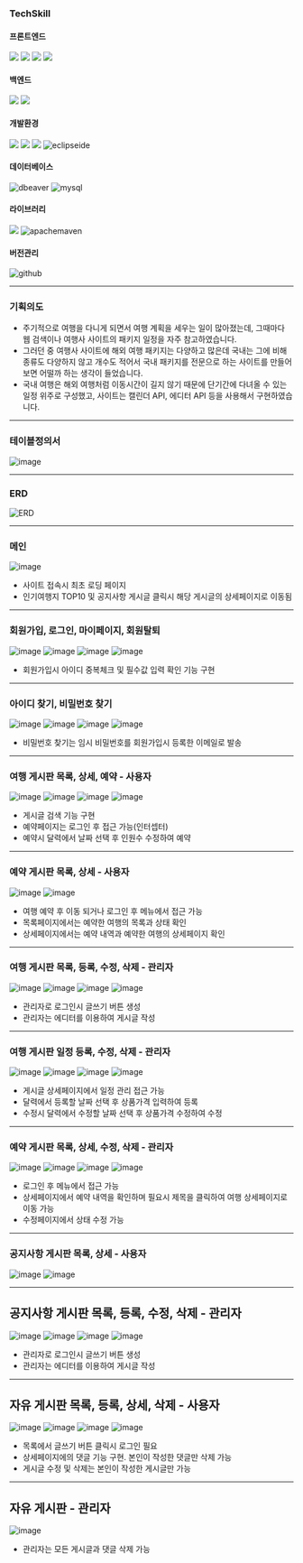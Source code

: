 ### TechSkill
#### 프론트엔드
![](https://img.shields.io/badge/HTML5-E34F26?style=for-the-badge&logo=html5&logoColor=white) ![](https://img.shields.io/badge/CSS-239120?&style=for-the-badge&logo=css3&logoColor=white) ![](https://img.shields.io/badge/JavaScript-F7DF1E?style=for-the-badge&logo=JavaScript&logoColor=white) ![](https://img.shields.io/badge/jQuery-0769AD?style=for-the-badge&logo=jquery&logoColor=white)

#### 백엔드
![](https://img.shields.io/badge/Java-ED8B00?style=for-the-badge&logo=openjdk&logoColor=white) ![](https://img.shields.io/badge/Spring-6DB33F?style=for-the-badge&logo=spring&logoColor=white)

#### 개발환경
![](https://img.shields.io/badge/Windows-0078D6?style=for-the-badge&logo=windows&logoColor=white) ![](https://img.shields.io/badge/MySQL-005C84?style=for-the-badge&logo=mysql&logoColor=white) ![](https://camo.githubusercontent.com/dc2ea3cfd3c6c58a97171bbd6e78b0b983a6cf4a7f9c3e223b5126f2feaac9b8/68747470733a2f2f696d672e736869656c64732e696f2f62616467652f56535f436f64652d3030374143433f7374796c653d666f722d7468652d6261646765266c6f676f3d76697375616c2d73747564696f2d636f6465266c6f676f436f6c6f723d7768697465)  ![eclipseide](https://img.shields.io/badge/eclipseide-2C2255?style=for-the-badge&logo=eclipseide&logoColor=white)

#### 데이터베이스
![dbeaver](https://img.shields.io/badge/dbeaver-382923?style=for-the-badge&logo=dbeaver&logoColor=white) ![mysql](https://img.shields.io/badge/mysql-4479A1?style=for-the-badge&logo=mysql&logoColor=white)

#### 라이브러리
![](https://camo.githubusercontent.com/50d547031109b5a5e729951b67889771d8808144144b45ced75e45c3defe076d/68747470733a2f2f696d672e736869656c64732e696f2f62616467652f46756c6c43616c656e6461722d3030373844373f7374796c653d666f722d7468652d6261646765266c6f676f3d63616c656e646172266c6f676f436f6c6f723d7768697465) ![apachemaven](https://img.shields.io/badge/apachemaven-C71A36?style=for-the-badge&logo=apachemaven&logoColor=white)

#### 버전관리
![github](https://img.shields.io/badge/github-181717?style=for-the-badge&logo=github&logoColor=white)

----------------
### 기획의도
- 주기적으로 여행을 다니게 되면서 여행 계획을 세우는 일이 많아졌는데, 그때마다 웹 검색이나 여행사 사이트의 패키지 일정을 자주 참고하였습니다.<br/>
- 그러던 중 여행사 사이트에 해외 여행 패키지는 다양하고 많은데 국내는 그에 비해 종류도 다양하지 않고 개수도 적어서 국내 패키지를 전문으로 하는 사이트를 만들어보면 어떨까 하는 생각이 들었습니다.<br/>
- 국내 여행은 해외 여행처럼 이동시간이 길지 않기 때문에 단기간에 다녀올 수 있는 일정 위주로 구성했고, 사이트는 캘린더 API, 에디터 API 등을 사용해서 구현하였습니다.

----------------
### 테이블정의서
![image](https://github.com/user-attachments/assets/7cfa7c76-a653-4997-9cca-1f88f95fecbc)

----------------
### ERD
![ERD](https://github.com/user-attachments/assets/18118990-b9e4-458b-8d8c-289945b6e176)

----------------
### 메인
![image](https://github.com/user-attachments/assets/fc722870-51ae-4ba2-ad0e-e4c9340fb268)
- 사이트 접속시 최초 로딩 페이지<br>
- 인기여행지 TOP10 및 공지사항 게시글 클릭시 해당 게시글의 상세페이지로 이동됨
  
----------------
### 회원가입, 로그인, 마이페이지, 회원탈퇴
![image](https://github.com/user-attachments/assets/b9962400-2b8b-4129-8964-b26b92979873)
![image](https://github.com/user-attachments/assets/392a79d6-bb15-465b-9e5a-21c30405f12d)
![image](https://github.com/user-attachments/assets/ecb62278-ab93-4a9f-a3d5-f847cbfcc120)
![image](https://github.com/user-attachments/assets/f2af662f-1ffa-4087-9399-b3c405ce6231)
- 회원가입시 아이디 중복체크 및 필수값 입력 확인 기능 구현

----------------
### 아이디 찾기, 비밀번호 찾기
![image](https://github.com/user-attachments/assets/6349b2f9-965a-4f1e-898b-d17f45fc0a7d)
![image](https://github.com/user-attachments/assets/c4dc5db9-9e07-492f-b08e-7259e2a22b20)
![image](https://github.com/user-attachments/assets/9a2402ae-8fcd-4fa0-ac5f-a282ea94ed15)
![image](https://github.com/user-attachments/assets/d58506fd-9da6-4f5d-95eb-cbcc3124cfdc)
- 비밀번호 찾기는 임시 비밀번호를 회원가입시 등록한 이메일로 발송
  
----------------
### 여행 게시판 목록, 상세, 예약 - 사용자
![image](https://github.com/user-attachments/assets/e34eabca-b005-4193-90e5-9265c75b78ff)
![image](https://github.com/user-attachments/assets/c2cd7a7e-489d-4040-bb7e-947993001a63)
![image](https://github.com/user-attachments/assets/9f43ac16-edc8-4d50-8486-2c6343a745b4)
![image](https://github.com/user-attachments/assets/b1d5606c-39a7-4e9a-aa6c-4c2a4b0ee441)
- 게시글 검색 기능 구현
- 예약페이지는 로그인 후 접근 가능(인터셉터)
- 예약시 달력에서 날짜 선택 후 인원수 수정하여 예약

----------
### 예약 게시판 목록, 상세 - 사용자
![image](https://github.com/user-attachments/assets/6b2ec0d4-13ae-47c8-8483-a94e9382013a)
![image](https://github.com/user-attachments/assets/f6c931f5-876e-4695-8bc6-565a563f18ee)
- 여행 예약 후 이동 되거나 로그인 후 메뉴에서 접근 가능
- 목록페이지에서는 예약한 여행의 목록과 상태 확인
- 상세페이지에서는 예약 내역과 예약한 여행의 상세페이지 확인

----------------
### 여행 게시판 목록, 등록, 수정, 삭제 - 관리자
![image](https://github.com/user-attachments/assets/852e7dcc-b225-4cbe-9424-0f31847a4935)
![image](https://github.com/user-attachments/assets/e178ccb2-a19b-4e36-82ab-5d9a18cd41a7)
![image](https://github.com/user-attachments/assets/b5abec1f-169c-43dd-86fe-3ea23cf390cf)
![image](https://github.com/user-attachments/assets/3585793a-5660-4a28-b481-23a3bb951000)
- 관리자로 로그인시 글쓰기 버튼 생성
- 관리자는 에디터를 이용하여 게시글 작성

----------------
### 여행 게시판 일정 등록, 수정, 삭제 - 관리자
![image](https://github.com/user-attachments/assets/00524669-cf98-4028-8926-710321714831)
![image](https://github.com/user-attachments/assets/b0d79260-45ee-4034-ae54-7a89df7c26b2)
![image](https://github.com/user-attachments/assets/2c6e5640-a919-4e4b-843f-04158158bc5f)
![image](https://github.com/user-attachments/assets/914ce810-2b53-46f8-bcf4-a28066768b5e)
- 게시글 상세페이지에서 일정 관리 접근 가능
- 달력에서 등록할 날짜 선택 후 상품가격 입력하여 등록
- 수정시 달력에서 수정할 날짜 선택 후 상품가격 수정하여 수정

----------------
### 예약 게시판 목록, 상세, 수정, 삭제 - 관리자
![image](https://github.com/user-attachments/assets/314a3db2-2168-4f8c-92c0-b181f564397e)
![image](https://github.com/user-attachments/assets/539cf8d1-e066-4b0c-9c13-a980e615b23f)
![image](https://github.com/user-attachments/assets/a1c05ef3-cdec-401c-ac0d-a4b6feb5d774)
![image](https://github.com/user-attachments/assets/669b196c-6037-4c95-9b29-7656b831a439)
- 로그인 후 메뉴에서 접근 가능
- 상세페이지에서 예약 내역을 확인하며 필요시 제목을 클릭하여 여행 상세페이지로 이동 가능
- 수정페이지에서 상태 수정 가능

----------------
### 공지사항 게시판 목록, 상세 - 사용자
![image](https://github.com/user-attachments/assets/23ea6238-4443-46b4-8f5e-f95501bcc212)
![image](https://github.com/user-attachments/assets/bfd55597-6daf-43a0-b92e-670b3cb23003)

----------------
## 공지사항 게시판 목록, 등록, 수정, 삭제 - 관리자
![image](https://github.com/user-attachments/assets/33ecef85-9e7d-4e07-adc9-80525158b67f)
![image](https://github.com/user-attachments/assets/111eb49b-4d01-4106-9d95-aa28580fcf07)
![image](https://github.com/user-attachments/assets/8c85012f-a3b8-48e2-919a-0af13533e80a)
![image](https://github.com/user-attachments/assets/31d92cbe-f0c5-4ee3-bdb5-1d5c6f26fe88)
- 관리자로 로그인시 글쓰기 버튼 생성
- 관리자는 에디터를 이용하여 게시글 작성

----------------
## 자유 게시판 목록, 등록, 상세, 삭제 - 사용자
![image](https://github.com/user-attachments/assets/b1dc32f1-ec89-4ce3-af41-336517ee074a)
![image](https://github.com/user-attachments/assets/d0b1e60d-c5d9-4fb5-a590-c3453d8501ec)
![image](https://github.com/user-attachments/assets/e0b1fec6-caac-4df0-a18b-4c63a9fd3d05)
![image](https://github.com/user-attachments/assets/8f6129b2-0417-4a47-ae52-7fe1f807904e)
- 목록에서 글쓰기 버튼 클릭시 로그인 필요
- 상세페이지에의 댓글 기능 구현. 본인이 작성한 댓글만 삭제 가능
- 게시글 수정 및 삭제는 본인이 작성한 게시글만 가능

----------------
## 자유 게시판 - 관리자
![image](https://github.com/user-attachments/assets/d9bd6263-89ed-472e-9ce0-9693a8bdd55e)
- 관리자는 모든 게시글과 댓글 삭제 가능
